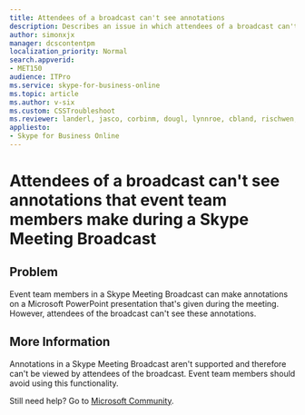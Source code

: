 ```yaml
---
title: Attendees of a broadcast can't see annotations
description: Describes an issue in which attendees of a broadcast can't see annotations that event team members make during a Skype Meeting Broadcast.
author: simonxjx
manager: dcscontentpm
localization_priority: Normal
search.appverid: 
- MET150
audience: ITPro
ms.service: skype-for-business-online
ms.topic: article
ms.author: v-six
ms.custom: CSSTroubleshoot
ms.reviewer: landerl, jasco, corbinm, dougl, lynnroe, cbland, rischwen, leonarwo, msp, romanma, tonyq
appliesto:
- Skype for Business Online
---
```


# Attendees of a broadcast can't see annotations that event team members make during a Skype Meeting Broadcast

## Problem

Event team members in a Skype Meeting Broadcast can make annotations on a Microsoft PowerPoint presentation that's given during the meeting. However, attendees of the broadcast can't see these annotations. 

## More Information

Annotations in a Skype Meeting Broadcast aren't supported and therefore can't be viewed by attendees of the broadcast. Event team members should avoid using this functionality.

Still need help? Go to [Microsoft Community](https://answers.microsoft.com/).
